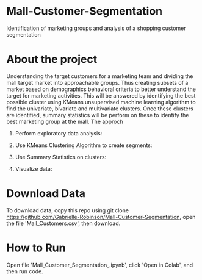 # Mall-Customer-Segmentation
Identification of marketing groups and analysis of a shopping customer segmentation

# About the project
Understanding the target customers for a marketing team and dividing the mall target market into approachable groups. Thus creating subsets of a market based on demographics behavioral criteria to better understand the target for marketing activities. This will be answered by identifying the best possible cluster using KMeans unsupervised machine learning algorithm to find the univariate, bivariate and multivariate clusters.  Once these clusters are identified, summary statistics will be perform on these to identify the best marketing group at the mall. The approch

1. Perform exploratory data analysis:

2. Use KMeans Clustering Algorithm to create segments:

3. Use Summary Statistics on clusters:

4. Visualize data:

# Download Data
To download data, copy this repo using git clone https://github.com/Gabrielle-Robinson/Mall-Customer-Segmentation, open the file 'Mall_Customers.csv', then download.

# How to Run
Open file 'Mall_Customer_Segmentation_.ipynb', click 'Open in Colab', and then run code.
